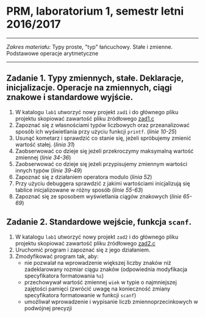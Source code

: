 # PRM, laboratorium 1, semestr letni 2016/2017

----------------------------------------------

*Zakres materiału*: Typy proste, "typ" łańcuchowy. Stałe i zmienne. Podstawowe operacje arytmetyczne

----------------------------------------------

## __Zadanie 1.__ Typy zmiennych, stałe. Deklaracje, inicjalizacje. Operacje na zmiennych, ciągi znakowe i standardowe wyjście.

1. W katalogu `lab1` utworzyć nowy projekt `zad1` i do głównego pliku projektu skopiować zawartość pliku źródłowego [zad1.c](zad1.c)
2. Zapoznać się z własnościami typów liczbowych oraz przeanalizować sposób ich wyświetlania przy użyciu funkcji `printf`. (*linie 10-25*)
3. Usunąć kometarz i sprawdzić co stanie się, jeżeli spróbujemy zmienić wartość stałej. (*linia 31*)
4. Zaobserwować co dzieje się jeżeli przekroczymy maksymalną wartość zmiennej (*linie 34-36*)
5. Zaobserwować co dzieje się jeżeli przypisujemy zmiennym wartości innych typów (*linie 39-49*)
6. Zapoznać się z działaniem operatora modulo (*linia 52*)
7. Przy użyciu debuggera sprawdzić z jakimi wartościami inicjalizują się tablice inicjalizowane w różny sposób (*linie 55-63*)
8. Zapoznać się ze sposobem wyświetlania ciągów znakowych (*linie 65-69*)

## __Zadanie 2.__ Standardowe wejście, funkcja `scanf`.

1. W katalogu `lab1` utworzyć nowy projekt `zad2` i do głównego pliku projektu skopiować zawartość pliku źródłowego [zad2.c](zad2.c)
2. Uruchomić program i zapoznać się z jego działaniem.
3. Zmodyfikować program tak, aby:
	* nie pozwalał na wprowadzenie większej liczby znaków niż zadeklarowany rozmiar ciągu znaków (odpowiednia modyfikacja specyfikatora formatowania `%s`)
	* przechowywał wartość zmiennej `wiek` w typie o najmniejszej zajętości pamięci (zwrócić uwagę na konieczność zmiany specyfikatora formatowanie w funkcji `scanf`)
	* umożliwał wprowadzenie i wypisanie liczb zmiennoprzecinkowych w podwójnej precyzji